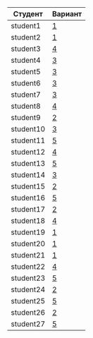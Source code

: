 | **Студент** | **Вариант**|
|-------------|------------|
| student1 | [1](./tasks/1) |
| student2 | [1](./tasks/1) |
| student3 | [4](./tasks/4) |
| student4 | [3](./tasks/3) |
| student5 | [3](./tasks/3) |
| student6 | [3](./tasks/3) |
| student7 | [3](./tasks/3) |
| student8 | [4](./tasks/4) |
| student9 | [2](./tasks/2) |
| student10 | [3](./tasks/3) |
| student11 | [5](./tasks/5) |
| student12 | [4](./tasks/4) |
| student13 | [5](./tasks/5) |
| student14 | [3](./tasks/3) |
| student15 | [2](./tasks/2) |
| student16 | [5](./tasks/5) |
| student17 | [2](./tasks/2) |
| student18 | [4](./tasks/4) |
| student19 | [1](./tasks/1) |
| student20 | [1](./tasks/1) |
| student21 | [1](./tasks/1) |
| student22 | [4](./tasks/4) |
| student23 | [5](./tasks/5) |
| student24 | [2](./tasks/2) |
| student25 | [5](./tasks/5) |
| student26 | [2](./tasks/2) |
| student27 | [5](./tasks/5) |
